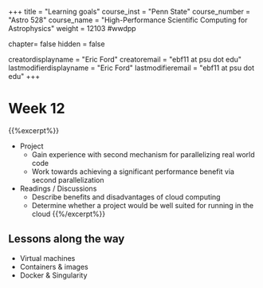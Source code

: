 +++
title = "Learning goals"
course_inst = "Penn State"
course_number = "Astro 528"
course_name = "High-Performance Scientific Computing for Astrophysics"
weight = 12103  #wwdpp

chapter= false
hidden = false

creatordisplayname = "Eric Ford"
creatoremail = "ebf11 at psu dot edu"
lastmodifierdisplayname = "Eric Ford"
lastmodifieremail = "ebf11 at psu dot edu"
+++

# Week 12

{{%excerpt%}}
- Project
   - Gain experience with second mechanism for parallelizing real world code
   - Work towards achieving a significant performance benefit via second parallelization
- Readings / Discussions
   - Describe benefits and disadvantages of cloud computing
   - Determine whether a project would be well suited for running in the cloud
{{%/excerpt%}}

## Lessons along the way
- Virtual machines
- Containers & images
- Docker & Singularity
